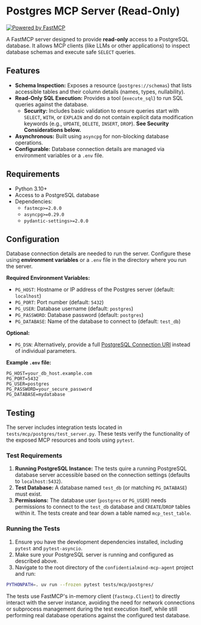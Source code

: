 # Postgres MCP Server (Read-Only)

[![Powered by FastMCP](https://img.shields.io/badge/Powered%20by-FastMCP-blueviolet)](https://github.com/jlowin/fastmcp)

A FastMCP server designed to provide **read-only** access to a PostgreSQL database. It allows MCP clients (like LLMs or other applications) to inspect database schemas and execute safe `SELECT` queries.

## Features

- **Schema Inspection:** Exposes a resource (`postgres://schemas`) that lists accessible tables and their column details (names, types, nullability).
- **Read-Only SQL Execution:** Provides a tool (`execute_sql`) to run SQL queries against the database.
  - **Security:** Includes basic validation to ensure queries start with `SELECT`, `WITH`, or `EXPLAIN` and do not contain explicit data modification keywords (e.g., `UPDATE`, `DELETE`, `INSERT`, `DROP`). **See Security Considerations below.**
- **Asynchronous:** Built using `asyncpg` for non-blocking database operations.
- **Configurable:** Database connection details are managed via environment variables or a `.env` file.

## Requirements

- Python 3.10+
- Access to a PostgreSQL database
- Dependencies:
  - `fastmcp>=2.0.0`
  - `asyncpg>=0.29.0`
  - `pydantic-settings>=2.0.0`

## Configuration

Database connection details are needed to run the server. Configure these using **environment variables** or a `.env` file in the directory where you run the server.

**Required Environment Variables:**

- `PG_HOST`: Hostname or IP address of the Postgres server (default: `localhost`)
- `PG_PORT`: Port number (default: `5432`)
- `PG_USER`: Database username (default: `postgres`)
- `PG_PASSWORD`: Database password (default: `postgres`)
- `PG_DATABASE`: Name of the database to connect to (default: `test_db`)

**Optional:**

- `PG_DSN`: Alternatively, provide a full [PostgreSQL Connection URI](https://www.postgresql.org/docs/current/libpq-connect.html#LIBPQ-CONNSTRING) instead of individual parameters.

**Example `.env` file:**

```dotenv
PG_HOST=your_db_host.example.com
PG_PORT=5432
PG_USER=postgres
PG_PASSWORD=your_secure_password
PG_DATABASE=mydatabase
```

## Testing

The server includes integration tests located in `tests/mcp/postgres/test_server.py`. These tests verify the functionality of the exposed MCP resources and tools using `pytest`.

### Test Requirements

1. **Running PostgreSQL Instance:** The tests quire a running PostgreSQL database server accessible based on the connection settings (defaults to `localhost:5432`).
2. **Test Database:** A database named `test_db` (or matching `PG_DATABASE`) must exist.
3. **Permissions:** The database user (`postgres` or `PG_USER`) needs permissions to connect to the `test_db` database and `CREATE`/`DROP` tables within it. The tests create and tear down a table named `mcp_test_table`.

### Running the Tests

1. Ensure you have the development dependencies installed, including `pytest` and `pytest-asyncio`.
2. Make sure your PostgreSQL server is running and configured as described above.
3. Navigate to the root directory of the `confidentialmind-mcp-agent` project and run:

```bash
PYTHONPATH=. uv run --frozen pytest tests/mcp/postgres/
```

The tests use FastMCP's in-memory client (`fastmcp.Client`) to directly interact with the server instance, avoiding the need for network connections or subprocess management during the test execution itself, while still performing real database operations against the configured test database.

